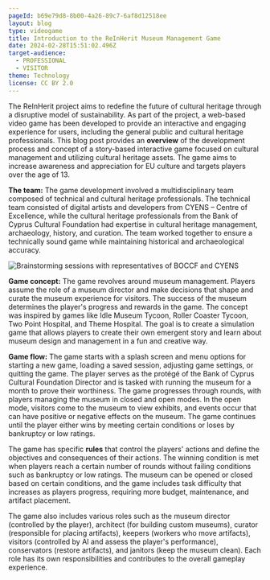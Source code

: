 ```yaml
---
pageId: b69e79d8-8b00-4a26-89c7-6af8d12518ee
layout: blog
type: videogame
title: Introduction to the ReInHerit Museum Management Game
date: 2024-02-28T15:51:02.496Z
target-audience:
  - PROFESSIONAL
  - VISITOR
theme: Technology
license: CC BY 2.0
---
```

The ReInHerit project aims to redefine the future of cultural heritage through a disruptive model of sustainability.  As part of the project, a web-based video  game has been developed to provide an interactive and engaging experience for users, including the general public and cultural heritage professionals.  This blog post provides an **overview** of the development process and concept of a story-based interactive game focused on cultural management and utilizing cultural heritage assets.  The game aims to increase awareness and appreciation for EU culture and targets players over the age of 13. 

**The team:** The game development involved a multidisciplinary team composed of technical and cultural heritage professionals.  The technical team consisted of digital artists and developers from CYENS – Centre of Excellence, while the cultural heritage professionals from the Bank of Cyprus Cultural Foundation had expertise in cultural heritage management, archaeology, history, and curation.  The team worked together to ensure a technically sound game while maintaining historical and archaeological accuracy. 


 

![Brainstorming sessions with representatives of BOCCF and CYENS ](https://ucarecdn.com/40318658-eb5e-4f3b-b62d-395870e9d76c/ "Brainstorming sessions with representatives of BOCCF and CYENS ")

**Game concept:** The game revolves around museum management.  Players assume the role of a museum director and make decisions that shape and curate the museum experience for visitors.  The success of the museum determines the player's progress and rewards in the game.  The concept was inspired by games like Idle Museum Tycoon, Roller Coaster Tycoon, Two Point Hospital, and Theme Hospital.  The goal is to create a simulation game that allows players to create their own emergent story and learn about museum design and management in a fun and creative way. 


**Game flow:**  The game starts with a splash screen and menu options for starting a new game, loading a saved session, adjusting game settings, or quitting the game.  The player serves as the protégé of the Bank of Cyprus Cultural Foundation Director and is tasked with running the museum for a month to prove their worthiness.  The game progresses through rounds, with players managing the museum in closed and open modes.  In the open mode, visitors come to the museum to view exhibits, and events occur that can have positive or negative effects on the museum.  The game continues until the player either wins by meeting certain conditions or loses by bankruptcy or low ratings. 


The game has specific **rules** that control the players' actions and define the objectives and consequences of their actions.  The winning condition is met when players reach a certain number of rounds without failing conditions such as bankruptcy or low ratings.  The museum can be opened or closed based on certain conditions, and the game includes task difficulty that increases as players progress, requiring more budget, maintenance, and artifact placement. 


The game also includes various roles such as the museum director (controlled by the player), architect (for building custom museums), curator (responsible for placing artifacts), keepers (workers who move artifacts), visitors (controlled by AI and assess the player's performance), conservators (restore artifacts), and janitors (keep the museum clean).  Each role has its own responsibilities and contributes to the overall gameplay experience.